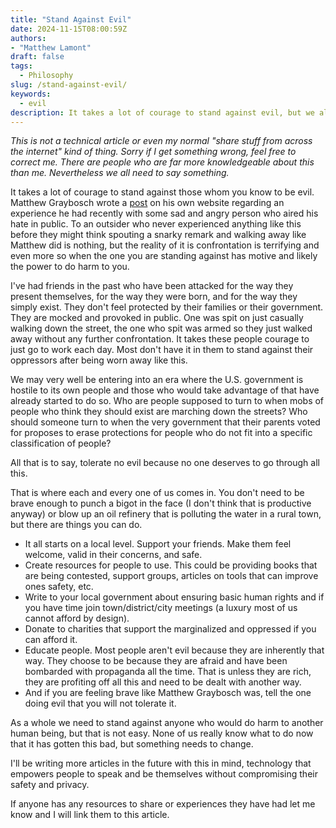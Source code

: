 ```yaml
---
title: "Stand Against Evil"
date: 2024-11-15T08:00:59Z
authors: 
- "Matthew Lamont"
draft: false
tags:
  - Philosophy
slug: /stand-against-evil/
keywords:
  - evil
description: It takes a lot of courage to stand against evil, but we all need to work together to overthrow it.
---
```


*This is not a technical article or even my normal "share stuff from across the internet" kind of thing. Sorry if I get something wrong, feel free to correct me. There are people who are far more knowledgeable about this than me. Nevertheless we all need to say something.*

It takes a lot of courage to stand against those whom you know to be evil. Matthew Graybosch wrote a [post](https://starbreaker.org/blog/personal/wearing-bigotry-on-ones-sleeve/index.html) on his own website regarding an experience he had recently with some sad and angry person who aired his hate in public. To an outsider who never experienced anything like this before they might think spouting a snarky remark and walking away like Matthew did is nothing, but the reality of it is confrontation is terrifying and even more so when the one you are standing against has motive and likely the power to do harm to you.

I've had friends in the past who have been attacked for the way they present themselves, for the way they were born, and for the way they simply exist. They don't feel protected by their families or their government. They are mocked and provoked in public. One was spit on just casually walking down the street, the one who spit was armed so they just walked away without any further confrontation. It takes these people courage to just go to work each day. Most don't have it in them to stand against their oppressors after being worn away like this.

We may very well be entering into an era where the U.S. government is hostile to its own people and those who would take advantage of that have already started to do so. Who are people supposed to turn to when mobs of people who think they should exist are marching down the streets? Who should someone turn to when the very government that their parents voted for proposes to erase protections for people who do not fit into a specific classification of people?

All that is to say, tolerate no evil because no one deserves to go through all this.

That is where each and every one of us comes in. You don't need to be brave enough to punch a bigot in the face (I don't think that is productive anyway) or blow up an oil refinery that is polluting the water in a rural town, but there are things you can do. 

- It all starts on a local level. Support your friends. Make them feel welcome, valid in their concerns, and safe. 
- Create resources for people to use. This could be providing books that are being contested, support groups, articles on tools that can improve ones safety, etc. 
- Write to your local government about ensuring basic human rights and if you have time join town/district/city meetings (a luxury most of us cannot afford by design). 
- Donate to charities that support the marginalized and oppressed if you can afford it. 
- Educate people. Most people aren't evil because they are inherently that way. They choose to be because they are afraid and have been bombarded with propaganda all the time. That is unless they are rich, they are profiting off all this and need to be dealt with another way.
- And if you are feeling brave like Matthew Graybosch was, tell the one doing evil that you will not tolerate it.

As a whole we need to stand against anyone who would do harm to another human being, but that is not easy. None of us really know what to do now that it has gotten this bad, but something needs to change. 

I'll be writing more articles in the future with this in mind, technology that empowers people to speak and be themselves without compromising their safety and privacy. 

If anyone has any resources to share or experiences they have had let me know and I will link them to this article. 
